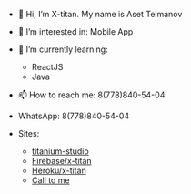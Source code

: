 - 👋 Hi, I’m X-titan. My name is Aset Telmanov
- 👀 I’m interested in: Mobile App
- 🌱 I’m currently learning:
    - ReactJS
    - Java
- 📫 How to reach me: 8(778)840-54-04
- WhatsApp: 8(778)840-54-04

- Sites:
    - [titanium-studio][main]
    - [Firebase/x-titan][xweb]
    - [Heroku/x-titan][hero]
    - [Call to me][call]

  

[main]: <https://titanium-studio.github.io>
[xweb]: <https://x-titan.web.app>
[hero]: <https://x-titan.herokuapp.com>
[call]: <call:87788405404>
